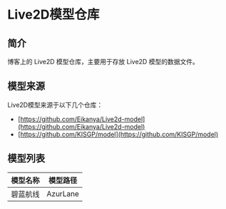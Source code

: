 # Live2D模型仓库

## 简介

博客上的 Live2D 模型仓库，主要用于存放 Live2D 模型的数据文件。

## 模型来源

Live2D模型来源于以下几个仓库：

- [https://github.com/Eikanya/Live2d-model](https://github.com/Eikanya/Live2d-model)
- [https://github.com/KISGP/model](https://github.com/KISGP/model)

## 模型列表

| 模型名称 | 模型路径 |
| --- | --- |
| 碧蓝航线 | AzurLane |